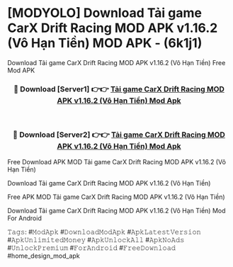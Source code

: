 # [MODYOLO] Download Tải game CarX Drift Racing MOD APK v1.16.2 (Vô Hạn Tiền) MOD APK - (6k1j1)
Download Tải game CarX Drift Racing MOD APK v1.16.2 (Vô Hạn Tiền) Free Mod APK

<div align="center">
<h3>🔴 Download [Server1] 👉👉 <a href="https://apk-comot.site?title=Tải_game_CarX_Drift_Racing_MOD_APK_v1.16.2_(Vô_Hạn_Tiền)">Tải game CarX Drift Racing MOD APK v1.16.2 (Vô Hạn Tiền) Mod Apk</a></h3><br>

<h3>🔴 Download [Server2] 👉👉 <a href="https://apk-comot.site?title=Tải_game_CarX_Drift_Racing_MOD_APK_v1.16.2_(Vô_Hạn_Tiền)">Tải game CarX Drift Racing MOD APK v1.16.2 (Vô Hạn Tiền) Mod Apk</a></h3>
</div>


Free Download APK MOD Tải game CarX Drift Racing MOD APK v1.16.2 (Vô Hạn Tiền)

Download Tải game CarX Drift Racing MOD APK v1.16.2 (Vô Hạn Tiền) 

Free APK MOD Tải game CarX Drift Racing MOD APK v1.16.2 (Vô Hạn Tiền) 

Download Tải game CarX Drift Racing MOD APK v1.16.2 (Vô Hạn Tiền) Mod For Android

𝚃𝚊𝚐𝚜: #𝙼𝚘𝚍𝙰𝚙𝚔 #𝙳𝚘𝚠𝚗𝚕𝚘𝚊𝚍𝙼𝚘𝚍𝙰𝚙𝚔 #𝙰𝚙𝚔𝙻𝚊𝚝𝚎𝚜𝚝𝚅𝚎𝚛𝚜𝚒𝚘𝚗 #𝙰𝚙𝚔𝚄𝚗𝚕𝚒𝚖𝚒𝚝𝚎𝚍𝙼𝚘𝚗𝚎𝚢 #𝙰𝚙𝚔𝚄𝚗𝚕𝚘𝚌𝚔𝙰𝚕𝚕 #𝙰𝚙𝚔𝙽𝚘𝙰𝚍𝚜 #𝚄𝚗𝚕𝚘𝚌𝚔𝙿𝚛𝚎𝚖𝚒𝚞𝚖 #𝙵𝚘𝚛𝙰𝚗𝚍𝚛𝚘𝚒𝚍 #𝙵𝚛𝚎𝚎𝙳𝚘𝚠𝚗𝚕𝚘𝚊𝚍 #home_design_mod_apk